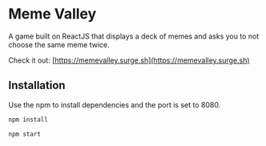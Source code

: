 # Meme Valley

A game built on ReactJS that displays a deck of memes and asks you to not choose the same meme twice.

Check it out: [https://memevalley.surge.sh](https://memevalley.surge.sh)

## Installation

Use the npm to install dependencies and the port is set to 8080.

```cmd
npm install

npm start
```
